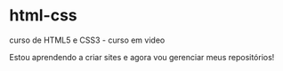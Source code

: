 # html-css
 curso de HTML5 e CSS3 - curso em video

Estou aprendendo a criar sites e agora vou gerenciar meus repositórios!